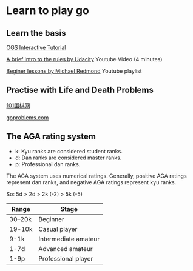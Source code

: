# Learn to play go

## Learn the basis

[OGS Interactive Tutorial](https://online-go.com/learn-to-play-go)

[A brief intro to the rules by Udacity](https://www.youtube.com/watch?v=5PTXdR8hLlQ) Youtube Video (4 minutes)

[Beginer lessons by Michael Redmond](https://www.youtube.com/watch?v=KTWujSwL2bQ&list=PLW5_cMTm0wvamCNX7qNoUqbXxeHt9n67i) Youtube playlist


## Practise with Life and Death Problems

[101围棋网](https://www.101weiqi.cn/)

[goproblems.com](https://www.goproblems.com/)

## The AGA rating system

- k: Kyu ranks are considered student ranks.
- d: Dan ranks are considered master ranks.
- p: Professional dan ranks.

The AGA system uses numerical ratings. Generally, positive AGA ratings represent dan ranks, and negative AGA ratings represent kyu ranks.

So: 5d > 2d > 2k (-2) > 5k (-5)

| Range  | Stage               |
|--------|---------------------|
| 30–20k | Beginner            |
| 19-10k | Casual player       |
| 9-1k   | Intermediate amateur |
| 1-7d   | Advanced amateur    |
| 1-9p   | Professional player |
